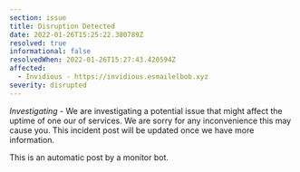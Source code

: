 ```yaml
---
section: issue
title: Disruption Detected
date: 2022-01-26T15:25:22.380789Z
resolved: true
informational: false
resolvedWhen: 2022-01-26T15:27:43.420594Z
affected:
  - Invidious - https://invidious.esmailelbob.xyz
severity: disrupted
---
```

*Investigating* - We are investigating a potential issue that might affect the uptime of one our of services. We are sorry for any inconvenience this may cause you. This incident post will be updated once we have more information.

This is an automatic post by a monitor bot.
        